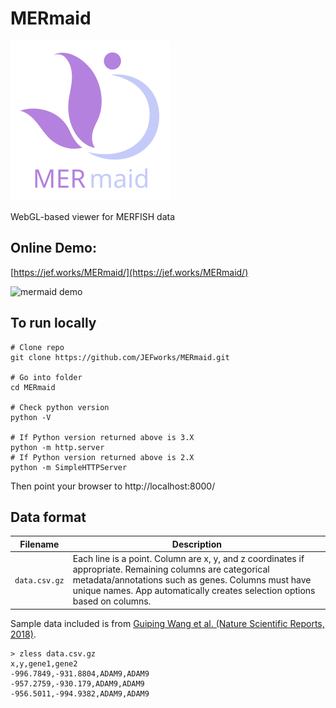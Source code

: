 # MERmaid

![mermaid logo](mermaid_logo.svg)

WebGL-based viewer for MERFISH data

## Online Demo: 
[https://jef.works/MERmaid/](https://jef.works/MERmaid/)

![mermaid demo](mermaid_demo.gif)

## To run locally

```
# Clone repo
git clone https://github.com/JEFworks/MERmaid.git

# Go into folder
cd MERmaid

# Check python version
python -V

# If Python version returned above is 3.X
python -m http.server
# If Python version returned above is 2.X
python -m SimpleHTTPServer
```

Then point your browser to http://localhost:8000/

## Data format

[]()Filename | []()Description
|-------------|----------------------------------------------------------------------------------------------------------------------------------------------------------|
| `data.csv.gz`  | Each line is a point. Column are x, y, and z coordinates if appropriate. Remaining columns are categorical metadata/annotations such as genes. Columns must have unique names. App automatically creates selection options based on columns.|

Sample data included is from [Guiping Wang et al. (Nature Scientific Reports, 2018)](https://www.nature.com/articles/s41598-018-22297-7).

```
> zless data.csv.gz
x,y,gene1,gene2
-996.7849,-931.8804,ADAM9,ADAM9
-957.2759,-930.179,ADAM9,ADAM9
-956.5011,-994.9382,ADAM9,ADAM9
```
